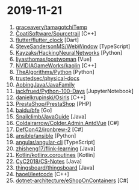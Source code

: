 # 2019-11-21

1. [graceavery/tamagotchiTemp](https://github.com/graceavery/tamagotchiTemp "") 
2. [CoatiSoftware/Sourcetrail](https://github.com/CoatiSoftware/Sourcetrail "Sourcetrail - free and open-source interactive source explorer") [C++]
3. [flutter/flutter_clock](https://github.com/flutter/flutter_clock "") [Dart]
4. [SteveSandersonMS/WebWindow](https://github.com/SteveSandersonMS/WebWindow ".NET Core library to open native OS windows containing web UI on Windows, Mac, and Linux. Experimental.") [TypeScript]
5. [Kayzaks/HackingNeuralNetworks](https://github.com/Kayzaks/HackingNeuralNetworks "A small course on exploiting and defending neural networks") [Python]
6. [liyasthomas/postwoman](https://github.com/liyasthomas/postwoman "👽 API request builder - A free, fast, and beautiful alternative to Postman https://postwoman.io 🔥") [Vue]
7. [NVIDIAGameWorks/kaolin](https://github.com/NVIDIAGameWorks/kaolin "A PyTorch Library for Accelerating 3D Deep Learning Research") [C++]
8. [TheAlgorithms/Python](https://github.com/TheAlgorithms/Python "All Algorithms implemented in Python") [Python]
9. [trustedsec/physical-docs](https://github.com/trustedsec/physical-docs "This is a collection of legal wording and documentation used for physical security assessments. The goal is to hopefully allow this as a template for other companies to use and to protect themselves when conducting physical security assessments.") 
10. [AobingJava/JavaFamily](https://github.com/AobingJava/JavaFamily "【互联网一线大厂Java 工程师面试+学习指南】，进阶知识完全扫盲：涵盖高并发、分布式、高可用、微服务等领域知识，作者风格幽默，看起来津津有味，把学习当做一种乐趣，何乐而不为，后端同学必看。") 
11. [jackfrued/Python-100-Days](https://github.com/jackfrued/Python-100-Days "Python - 100天从新手到大师") [JupyterNotebook]
12. [danielkrupinski/Osiris](https://github.com/danielkrupinski/Osiris "Free open-source training software / cheat for Counter-Strike: Global Offensive, written in modern C++. GUI powered by imgui.") [C++]
13. [PrestaShop/PrestaShop](https://github.com/PrestaShop/PrestaShop "PrestaShop offers a fully scalable open source ecommerce solution.") [PHP]
14. [baidu/bfe](https://github.com/baidu/bfe "Open-source layer 7 load balancer derived from proprietary Baidu FrontEnd") [Go]
15. [Snailclimb/JavaGuide](https://github.com/Snailclimb/JavaGuide "【Java学习+面试指南】 一份涵盖大部分Java程序员所需要掌握的核心知识。") [Java]
16. [Coldairarrow/Colder.Admin.AntdVue](https://github.com/Coldairarrow/Colder.Admin.AntdVue "Admin Fx Based On .NET Core3.0 + Ant Design Vue") [C#]
17. [DefCon42/ironbrew-2](https://github.com/DefCon42/ironbrew-2 "some vm obfuscation lua thing") [C#]
18. [ansible/ansible](https://github.com/ansible/ansible "Ansible is a radically simple IT automation platform that makes your applications and systems easier to deploy. Avoid writing scripts or custom code to deploy and update your applications — automate in a language that approaches plain English, using SSH, with no agents to install on remote systems. https://docs.ansible.com/ansible/") [Python]
19. [angular/angular-cli](https://github.com/angular/angular-cli "CLI tool for Angular") [TypeScript]
20. [zhisheng17/flink-learning](https://github.com/zhisheng17/flink-learning "flink learning blog. http://www.54tianzhisheng.cn 含 Flink 入门、概念、原理、实战、性能调优、源码解析等内容。涉及 Flink Connector、Metrics、Library、DataStream API、Table API & SQL 等内容的学习案例，还有 Flink 落地应用的大型项目案例分享。") [Java]
21. [Kotlin/kotlinx.coroutines](https://github.com/Kotlin/kotlinx.coroutines "Library support for Kotlin coroutines") [Kotlin]
22. [CyC2018/CS-Notes](https://github.com/CyC2018/CS-Notes "📚 技术面试必备基础知识、Leetcode、Java、C++、Python、后端面试、计算机操作系统、计算机网络、系统设计") [Java]
23. [thingsboard/thingsboard](https://github.com/thingsboard/thingsboard "Open-source IoT Platform - Device management, data collection, processing and visualization.") [Java]
24. [haoel/leetcode](https://github.com/haoel/leetcode "LeetCode Problems' Solutions") [C++]
25. [dotnet-architecture/eShopOnContainers](https://github.com/dotnet-architecture/eShopOnContainers "Easy to get started sample reference microservice and container based application. Cross-platform on Linux and Windows Docker Containers, powered by .NET Core 2.2, Docker engine and optionally Azure, Kubernetes or Service Fabric. Supports Visual Studio, VS for Mac and CLI based environments with Docker CLI, dotnet CLI, VS Code or any other code …") [C#]
